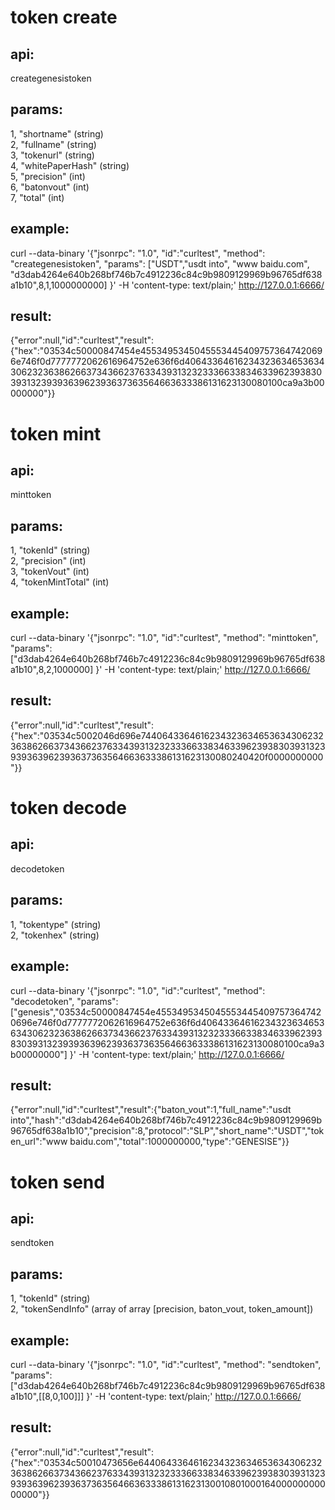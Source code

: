 # token create 

## api:

 creategenesistoken 

## params:

1, "shortname" (string)  
2, "fullname" (string)  
3, "tokenurl" (string)  
4, "whitePaperHash" (string)  
5, "precision" (int)  
6, "batonvout" (int)  
7, "total" (int)  

## example: 

curl --data-binary '{"jsonrpc": "1.0", "id":"curltest", "method":  "creategenesistoken", "params": ["USDT","usdt into", "www baidu.com",  "d3dab4264e640b268bf746b7c4912236c84c9b9809129969b96765df638a1b10",8,1,1000000000] }' -H 'content-type: text/plain;' http://127.0.0.1:6666/ 

## result:

 {"error":null,"id":"curltest","result":{"hex":"03534c50000847454e45534953450455534454097573647420696e746f0d7777772062616964752e636f6d4064336461623432363465363430623236386266373436623763343931323233366338346339623938303931323939363962393637363564663633386131623130080100ca9a3b00000000"}}

# token mint

##  api:

 minttoken 

## params: 

1, "tokenId" (string)  
2, "precision" (int)   
3, "tokenVout" (int)  
4, "tokenMintTotal" (int)  

## example: 

curl --data-binary '{"jsonrpc": "1.0", "id":"curltest", "method":  "minttoken", "params":  ["d3dab4264e640b268bf746b7c4912236c84c9b9809129969b96765df638a1b10",8,2,1000000] }' -H 'content-type: text/plain;' http://127.0.0.1:6666/ 

## result:

 {"error":null,"id":"curltest","result":{"hex":"03534c5002046d696e744064336461623432363465363430623236386266373436623763343931323233366338346339623938303931323939363962393637363564663633386131623130080240420f0000000000"}}

# token decode 

## api: 

decodetoken 

## params: 

1, "tokentype" (string)   
2, "tokenhex" (string)  

## example: 

curl --data-binary '{"jsonrpc": "1.0", "id":"curltest", "method":  "decodetoken", "params":  ["genesis","03534c50000847454e45534953450455534454097573647420696e746f0d7777772062616964752e636f6d4064336461623432363465363430623236386266373436623763343931323233366338346339623938303931323939363962393637363564663633386131623130080100ca9a3b00000000"] }' -H 'content-type: text/plain;' http://127.0.0.1:6666/ 

## result:

 {"error":null,"id":"curltest","result":{"baton_vout":1,"full_name":"usdt  into","hash":"d3dab4264e640b268bf746b7c4912236c84c9b9809129969b96765df638a1b10","precision":8,"protocol":"SLP","short_name":"USDT","token_url":"www baidu.com","total":1000000000,"type":"GENESISE"}}

# token send 

## api: 

sendtoken 

## params: 

1, "tokenId" (string)   
2, "tokenSendInfo" (array of array [precision, baton_vout, token_amount]) 

## example: 

curl --data-binary '{"jsonrpc": "1.0", "id":"curltest", "method":  "sendtoken", "params":  ["d3dab4264e640b268bf746b7c4912236c84c9b9809129969b96765df638a1b10",[[8,0,100]]] }' -H 'content-type: text/plain;' http://127.0.0.1:6666/ 

## result: 

{"error":null,"id":"curltest","result":{"hex":"03534c50010473656e64406433646162343236346536343062323638626637343662376334393132323336633834633962393830393132393936396239363736356466363338613162313001080100016400000000000000"}}
